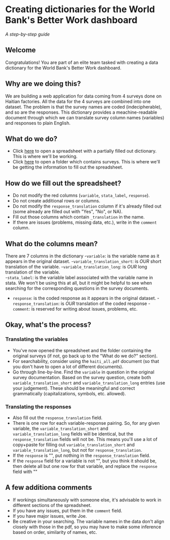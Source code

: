 # Creating dictionaries for the World Bank's Better Work dashboard

_A step-by-step guide_

## Welcome

Congratulations! You are part of an elite team tasked with creating a data dictionary for the World Bank's Better Work dashboard. 

## Why are we doing this?

We are building a web application for data coming from 4 surveys done on Haitian factories. All the data for the 4 surveys are combined into one dataset. The problem is that the survey names are coded (indecipherable), and so are the responses. This dictionary provides a meachine-readable document through which we can translate survey column names (variables) and responses to plain English.

## What do we do?

- Click [here](https://docs.google.com/spreadsheets/d/17-Kd9-a-X2JvVXql679LxI9QG3is1IHEFS-Fe9PlO9Y/edit?usp=sharing) to open a spreadsheet with a partially filled out dictionary. This is where we'll be working.
- Click [here](https://github.com/databrew/betterwork/tree/master/documentation/Haiti%20Surveys) to open a folder which contains surveys. This is where we'll be getting the information to fill out the spreadsheet.

## How do we fill out the spreadsheet?

- Do not modify the red columns (`variable`, `stata_label`, `response`).
- Do not create additional rows or columns.
- Do not modify the `response_translation` column if it's already filled out (some already are filled out with "Yes", "No", or NA).
- Fill out those columns which contain `_translation` in the name.
- If there are issues (problems, missing data, etc.), write in the `comment` column.

## What do the columns mean?

There are 7 columns in the dictionary
-`variable`: is the variable name as it appears in the original dataset.
-`variable_translation_short`: is *OUR* short translation of the variable.
-`variable_translation_long`: is *OUR* long translation of the variable.	
-`stata_label`: is the variable label associated with the variable name in stata. We won't be using this at all, but it might be helpful to see when searching for the corresponding questions in the survey documents.
- `response`: is the coded response as it appears in the original dataset.
-`response_translation`: is *OUR* translation of the coded response
-`comment`: is reserved for writing about issues, problems, etc.

## Okay, what's the process?

### Translating the variables 

- You've now opened the spreadsheet and the folder containing the original surveys (if not, go back up to the "What do we do?" section). 
- For searchability, consider using the `haiti_all.pdf` document (so that you don't have to open a lot of different documents).
- Go through line-by-line. Find the `variable` in question in the original survey documentation. Based on the survey question, create both `variable_translation_short` and `variable_translation_long` entries (use your judgement). These should be meaningful and correct grammatically (capitalizations, symbols, etc. allowed).

### Translating the responses

- Also fill out the `response_translation` field. 
- There is one row for each variable-response pairing. So, for any given variable, the `variable_translation_short` and `variable_translation_long` fields will be identical, but the `response_translation` fields will not be. This means you'll use a lot of copy+paste for filling out `variable_translation_short` and `variable_translation_long`, but not for `response_translation`.
- If the `response` is "<NUMERIC>", put nothing in the `response_translation` field.
- If the `response` field for a variable is not "<NUMERIC>", but you think it should be, then delete all but one row for that variable, and replace the `response` field with "<NUMERIC>"

## A few additiona comments

- If workings simultaneously with someone else, it's advisable to work in different sections of the spreadsheet.
- If you have any issues, put them in the `comment` field.
- If you have major issues, write Joe.
- Be creative in your searching. The variable names in the data don't align closely with those in the pdf, so you may have to make some inference based on order, similarity of names, etc.